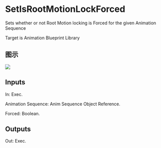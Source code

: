 # SetIsRootMotionLockForced

Sets whether or not Root Motion locking is Forced for the given Animation Sequence

Target is Animation Blueprint Library

## 图示

![]($-20221218-17524988.png)

## Inputs

In: Exec.

Animation Sequence: Anim Sequence Object Reference.

Forced: Boolean.  

## Outputs

Out: Exec.

